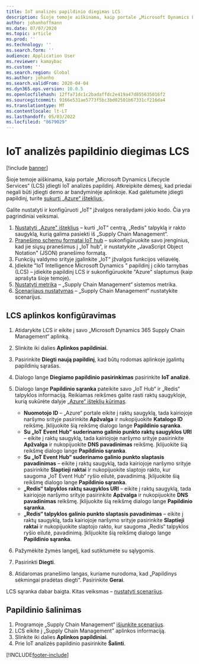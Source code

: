 ```yaml
---
title: IoT analizės papildinio diegimas LCS
description: Šioje temoje aiškinama, kaip portale „Microsoft Dynamics Lifecycle Services“ (LCS) įdiegti IoT analizės papildinį.
author: johanhoffmann
ms.date: 07/07/2020
ms.topic: article
ms.prod: ''
ms.technology: ''
ms.search.form: ''
audience: Application User
ms.reviewer: kamaybac
ms.custom: ''
ms.search.region: Global
ms.author: johanho
ms.search.validFrom: 2020-04-04
ms.dyn365.ops.version: 10.0.5
ms.openlocfilehash: 12ffa71dc1c2badaffdc2e419a47d855635016f2
ms.sourcegitcommit: 9166e531ae5773f5bc3bd02501b67331cf216da4
ms.translationtype: MT
ms.contentlocale: lt-LT
ms.lasthandoff: 05/03/2022
ms.locfileid: "8679029"
---
```

# <a name="install-the-iot-intelligence-add-in-in-lcs"></a>IoT analizės papildinio diegimas LCS

[!include [banner](../../includes/banner.md)]

Šioje temoje aiškinama, kaip portale „Microsoft Dynamics Lifecycle Services“ (LCS) įdiegti IoT analizės papildinį. Atkreipkite dėmesį, kad priedai negali būti įdiegti demo ar bandyminėje aplinkoje. Kad galėtumėte įdiegti papildinį, turite [sukurti „Azure“ išteklius ](iot-azure-setup.md).

Galite nustatyti ir konfigūruoti „IoT“ įžvalgos nerašydami jokio kodo. Čia yra pagrindiniai veiksmai.

1. [Nustatyti „Azure" išteklius](iot-azure-setup.md) – kurti „IoT" centrą, „Redis" talpyklą ir rakto saugyklą, kurią galima pasiekti iš „Supply Chain Management“.
2. [Pranešimo schemų formatai IoT hub](iot-schema-format.md) – sukonfigūruokite savo įrenginius, kad jie siųsų pranešimus į „IoT hub“, ir nustatykite „JavaScript Object Notation" (JSON) pranešimo formatą.
3. Funkcijų valdymo srityje įgalinkite „IoT“ įžvalgos funkcijos vėliavėlę.
4. Įdiekite "IoT Intelligence Microsoft Dynamics " papildinį į ciklo tarnybas (LCS) – įdiekite papildinį LCS ir sukonfigūruokite "Azure" slaptumus (kaip aprašyta šioje temoje).
5. [Nustatyti metriką](iot-metrics-setup.md) – „Supply Chain Management“ sistemos metrika.
6. [Scenarijaus nustatymas](iot-scenario-setup.md) – „Supply Chain Management“ nustatykite scenarijus.

## <a name="set-up-the-lcs-environment"></a>LCS aplinkos konfigūravimas

1. Atidarykite LCS ir eikite į savo „Microsoft Dynamics 365 Supply Chain Management“ aplinką.
2. Slinkite iki dalies **Aplinkos papildiniai**.
3. Pasirinkite **Diegti naują papildinį**, kad būtų rodomas aplinkoje įgalintų papildinių sąrašas.
4. Dialogo lange **Diegiamo papildinio pasirinkimas** pasirinkite **IoT analizė**.
5. Dialogo lange **Papildinio sąranka** pateikite savo „IoT Hub“ ir „Redis“ talpyklos informaciją. Reikiamas reikšmes galite rasti raktų saugykloje, kurią sukūrėte dalyje [„Azure“ išteklių kūrimas](iot-azure-setup.md).

    + **Nuomotojo ID** – „Azure“ portale eikite į raktų saugyklą, tada kairiojoje naršymo srityje pasirinkite **Apžvalga** ir nukopijuokite **Katalogo ID** reikšmę. Įklijuokite šią reikšmę dialogo lange **Papildinio sąranka**.
    + **Su „IoT Event Hub“ suderinamo galinio punkto raktų saugyklos URI** – eikite į raktų saugyklą, tada kairiojoje naršymo srityje pasirinkite **Apžvalga** ir nukopijuokite **DNS pavadinimas** reikšmę. Įklijuokite šią reikšmę dialogo lange **Papildinio sąranka**.
    + **Su „IoT Event Hub“ suderinamo galinio punkto slaptasis pavadinimas** – eikite į raktų saugyklą, tada kairiojoje naršymo srityje pasirinkite **Slaptieji raktai** ir nukopijuokite slaptojo rakto, kur saugoma „IoT Event Hub“ ryšio eilutė, pavadinimą. Įklijuokite šią reikšmę dialogo lange **Papildinio sąranka**.
    + **„Redis“ talpyklos raktų saugyklos URI** – eikite į raktų saugyklą, tada kairiojoje naršymo srityje pasirinkite **Apžvalga** ir nukopijuokite **DNS pavadinimas** reikšmę. Įklijuokite šią reikšmę dialogo lange **Papildinio sąranka**.
    + **„Redis“ talpyklos galinio punkto slaptasis pavadinimas** – eikite į raktų saugyklą, tada kairiojoje naršymo srityje pasirinkite **Slaptieji raktai** ir nukopijuokite slaptojo rakto, kur saugoma „Redis“ talpyklos ryšio eilutė, pavadinimą. Įklijuokite šią reikšmę dialogo lange **Papildinio sąranka**.

6. Pažymėkite žymės langelį, kad sutiktumėte su sąlygomis.
7. Pasirinkti **Diegti**.
8. Atidaromas pranešimo langas, kuriame nurodoma, kad „Papildinys sėkmingai pradėtas diegti“. Pasirinkite **Gerai**.

LCS sąranka dabar baigta. Kitas veiksmas – [nustatyti scenarijus](iot-scenario-setup.md).

## <a name="uninstall-the-add-in"></a><a id="uninstall-addin"></a>Papildinio šalinimas

1. Programoje „Supply Chain Management“ [išjunkite scenarijus](iot-scenario-setup.md#disable-a-scenario).
2. LCS eikite į „Supply Chain Management” aplinkos informaciją.
3. Slinkite iki dalies **Aplinkos papildiniai**.
4. Prie IoT analizės papildinio pasirinkite **Šalinti**.


[!INCLUDE[footer-include](../../includes/footer-banner.md)]